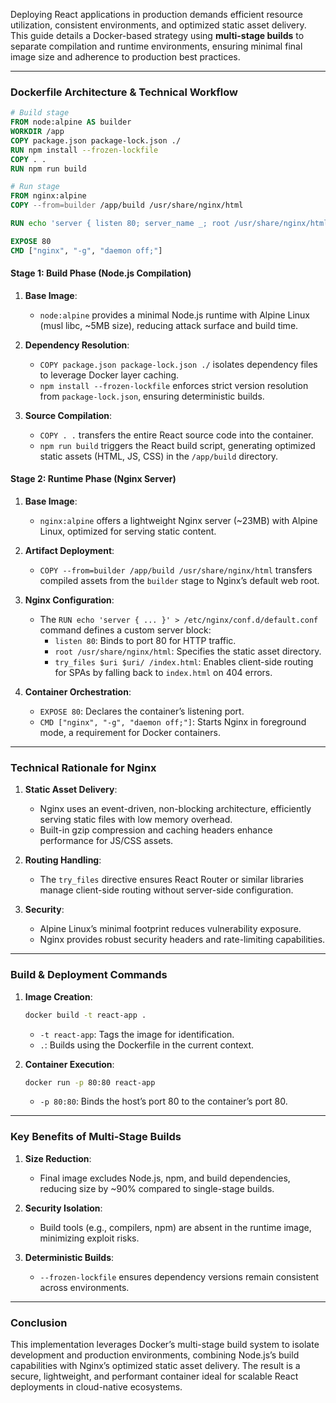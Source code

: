 Deploying React applications in production demands efficient resource utilization, consistent environments, and optimized static asset delivery. This guide details a Docker-based strategy using **multi-stage builds** to separate compilation and runtime environments, ensuring minimal final image size and adherence to production best practices.  

---

### **Dockerfile Architecture & Technical Workflow**  

```Dockerfile
# Build stage
FROM node:alpine AS builder
WORKDIR /app
COPY package.json package-lock.json ./
RUN npm install --frozen-lockfile
COPY . .
RUN npm run build

# Run stage
FROM nginx:alpine
COPY --from=builder /app/build /usr/share/nginx/html

RUN echo 'server { listen 80; server_name _; root /usr/share/nginx/html; index index.html; location / { try_files $uri $uri/ /index.html; } }' > /etc/nginx/conf.d/default.conf

EXPOSE 80
CMD ["nginx", "-g", "daemon off;"]
```  

#### **Stage 1: Build Phase (Node.js Compilation)**  
1. **Base Image**:  
   - `node:alpine` provides a minimal Node.js runtime with Alpine Linux (musl libc, ~5MB size), reducing attack surface and build time.  

2. **Dependency Resolution**:  
   - `COPY package.json package-lock.json ./` isolates dependency files to leverage Docker layer caching.  
   - `npm install --frozen-lockfile` enforces strict version resolution from `package-lock.json`, ensuring deterministic builds.  

3. **Source Compilation**:  
   - `COPY . .` transfers the entire React source code into the container.  
   - `npm run build` triggers the React build script, generating optimized static assets (HTML, JS, CSS) in the `/app/build` directory.  

#### **Stage 2: Runtime Phase (Nginx Server)**  
1. **Base Image**:  
   - `nginx:alpine` offers a lightweight Nginx server (~23MB) with Alpine Linux, optimized for serving static content.  

2. **Artifact Deployment**:  
   - `COPY --from=builder /app/build /usr/share/nginx/html` transfers compiled assets from the `builder` stage to Nginx’s default web root.  

3. **Nginx Configuration**:  
   - The `RUN echo 'server { ... }' > /etc/nginx/conf.d/default.conf` command defines a custom server block:  
     - `listen 80`: Binds to port 80 for HTTP traffic.  
     - `root /usr/share/nginx/html`: Specifies the static asset directory.  
     - `try_files $uri $uri/ /index.html`: Enables client-side routing for SPAs by falling back to `index.html` on 404 errors.  

4. **Container Orchestration**:  
   - `EXPOSE 80`: Declares the container’s listening port.  
   - `CMD ["nginx", "-g", "daemon off;"]`: Starts Nginx in foreground mode, a requirement for Docker containers.  

---

### **Technical Rationale for Nginx**  
1. **Static Asset Delivery**:  
   - Nginx uses an event-driven, non-blocking architecture, efficiently serving static files with low memory overhead.  
   - Built-in gzip compression and caching headers enhance performance for JS/CSS assets.  

2. **Routing Handling**:  
   - The `try_files` directive ensures React Router or similar libraries manage client-side routing without server-side configuration.  

3. **Security**:  
   - Alpine Linux’s minimal footprint reduces vulnerability exposure.  
   - Nginx provides robust security headers and rate-limiting capabilities.  

---

### **Build & Deployment Commands**  
1. **Image Creation**:  
   ```bash
   docker build -t react-app .
   ```  
   - `-t react-app`: Tags the image for identification.  
   - `.`: Builds using the Dockerfile in the current context.  

2. **Container Execution**:  
   ```bash
   docker run -p 80:80 react-app
   ```  
   - `-p 80:80`: Binds the host’s port 80 to the container’s port 80.  

---

### **Key Benefits of Multi-Stage Builds**  
1. **Size Reduction**:  
   - Final image excludes Node.js, npm, and build dependencies, reducing size by ~90% compared to single-stage builds.  

2. **Security Isolation**:  
   - Build tools (e.g., compilers, npm) are absent in the runtime image, minimizing exploit risks.  

3. **Deterministic Builds**:  
   - `--frozen-lockfile` ensures dependency versions remain consistent across environments.  

---

### **Conclusion**  
This implementation leverages Docker’s multi-stage build system to isolate development and production environments, combining Node.js’s build capabilities with Nginx’s optimized static asset delivery. The result is a secure, lightweight, and performant container ideal for scalable React deployments in cloud-native ecosystems.